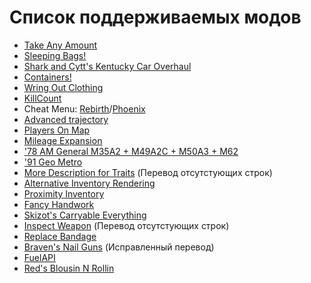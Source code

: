 # Список поддерживаемых модов

* [Take Any Amount](https://steamcommunity.com/sharedfiles/filedetails/?id=2985394645)
* [Sleeping Bags!](https://steamcommunity.com/sharedfiles/filedetails/?id=2714848168)
* [Shark and Cytt's Kentucky Car Overhaul](https://steamcommunity.com/sharedfiles/filedetails/?id=2807356025)
* [Containers!](https://steamcommunity.com/sharedfiles/filedetails/?id=2625625421)
* [Wring Out Clothing](https://steamcommunity.com/sharedfiles/filedetails/?id=2696083206)
* [KillCount](https://steamcommunity.com/sharedfiles/filedetails/?id=2553809727)
* Cheat Menu: [Rebirth](https://steamcommunity.com/sharedfiles/filedetails/?id=2732834772)/[Phoenix](https://steamcommunity.com/sharedfiles/filedetails/?id=2961381639)
* [Advanced trajectory](https://steamcommunity.com/sharedfiles/filedetails/?id=2895102994)
* [Players On Map](https://steamcommunity.com/sharedfiles/filedetails/?id=2879960936)
* [Mileage Expansion](https://steamcommunity.com/sharedfiles/filedetails/?id=2980294462)
* ['78 AM General M35A2 + M49A2C + M50A3 + M62](https://steamcommunity.com/sharedfiles/filedetails/?id=2799152995)
* ['91 Geo Metro](https://steamcommunity.com/sharedfiles/filedetails/?id=3008795514)
* [More Description for Traits](https://steamcommunity.com/sharedfiles/filedetails/?id=2685168362) (Перевод отсутстующих строк)
* [Alternative Inventory Rendering](https://steamcommunity.com/sharedfiles/filedetails/?id=2809595776)
* [Proximity Inventory](https://steamcommunity.com/sharedfiles/filedetails/?id=2847184718)
* [Fancy Handwork](https://steamcommunity.com/sharedfiles/filedetails/?id=2904920097)
* [Skizot's Carryable Everything](https://steamcommunity.com/sharedfiles/filedetails/?id=2921029369)
* [Inspect Weapon](https://steamcommunity.com/sharedfiles/filedetails/?id=2948824747) (Перевод отсутстующих строк)
* [Replace Bandage](https://steamcommunity.com/sharedfiles/filedetails/?id=2944344655)
* [Braven's Nail Guns](https://steamcommunity.com/sharedfiles/filedetails/?id=2979518517) (Исправленный перевод)
* [FuelAPI](https://steamcommunity.com/sharedfiles/filedetails/?id=2688538916)
* [Red's Blousin N Rollin](https://steamcommunity.com/sharedfiles/filedetails/?id=2524979277)
